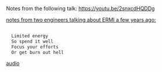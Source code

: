 

Notes from the following talk:  https://youtu.be/2snxcdHQDDg 



[notes from two engineers talking about ERMI a few years ago:](https://youtu.be/2snxcdHQDDg) 


```md
  
  Limited energy
  So spend it well
  Focus your efforts
  Or get burn out hell 
```

[audio](15_May_2021_09_32_47.m4a)

